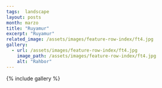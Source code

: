 ```yaml
---
tags:  landscape
layout: posts
month: marzo
title: "Ruyamur"
excerpt: "Ruyamur"
related_image: /assets/images/feature-row-index/ft4.jpg
gallery:
  - url: /assets/images/feature-row-index/ft4.jpg
    image_path: /assets/images/feature-row-index/ft4.jpg
    alt: "Rahbor"
---
```

{% include gallery %}